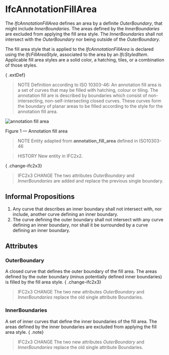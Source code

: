 # IfcAnnotationFillArea

The _IfcAnnotationFillArea_ defines an area by a definite _OuterBoundary_, that might include _InnerBoundaries_. The areas defined by the _InnerBoundaries_ are excluded from applying the fill area style. The _InnerBoundaries_ shall not intersect with the _OuterBoundary_ nor being outside of the _OuterBoundary_.

The fill area style that is applied to the _IfcAnnotationFillArea_ is declared using the _IfcFillAreaStyle_, associated to the area by an _IfcStyledItem_. Applicable fill area styles are a solid color, a hatching, tiles, or a combination of those styles.

{ .extDef}
> NOTE  Definition according to ISO 10303-46:
> An annotation fill area is a set of curves that may be filled with hatching, colour or tiling. The annotation fill are is described by boundaries which consist of non-intersecting, non-self-intersecting closed curves. These curves form the boundary of planar areas to be filled according to the style for the annotation fill area.

![annotation fill area](../../../../figures/ifcannotationfillarea_fig1.png)

Figure 1 &mdash; Annotation fill area

> NOTE  Entity adapted from **annotation_fill_area** defined in ISO10303-46

> HISTORY  New entity in IFC2x2.

{ .change-ifc2x3}
> IFC2x3 CHANGE  The two attributes _OuterBoundary_ and _InnerBoundaries_ are added and replace the previous single boundary.

## Informal Propositions

1. Any curve that describes an inner boundary shall not intersect with, nor include, another curve defining an inner boundary.
2. The curve defining the outer boundary shall not intersect with any curve defining an inner boundary, nor shall it be surrounded by a curve defining an inner boundary.

## Attributes

### OuterBoundary
A closed curve that defines the outer boundary of the fill area. The areas defined by the outer boundary (minus potentially defined inner boundaries) is filled by the fill area style.
{ .change-ifc2x3}
> IFC2x3 CHANGE  The two new attributes _OuterBoundary_ and _InnerBoundaries_ replace the old single attribute Boundaries.

### InnerBoundaries
A set of inner curves that define the inner boundaries of the fill area. The areas defined by the inner boundaries are excluded from applying the fill area style.
{ .note}
> IFC2x3 CHANGE  The two new attributes _OuterBoundary_ and _InnerBoundaries_ replace the old single attribute Boundaries.
